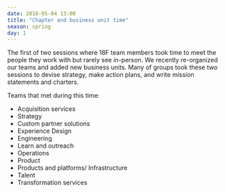 ```yaml
---
date: 2016-05-04 13:00
title: "Chapter and business unit time"
season: spring
day: 1
---
```

The first of two sessions where 18F team members took time to meet the people they work with but rarely see in-person. We recently re-organized our teams and added new business units. Many of groups took these two sessions to devise strategy, make action plans, and write mission statements and charters.

Teams that met during this time:

* Acquisition services
* Strategy
* Custom partner solutions
* Experience Design
* Engineering
* Learn and outreach
* Operations
* Product
* Products and platforms/ Infrastructure
* Talent
* Transformation services
